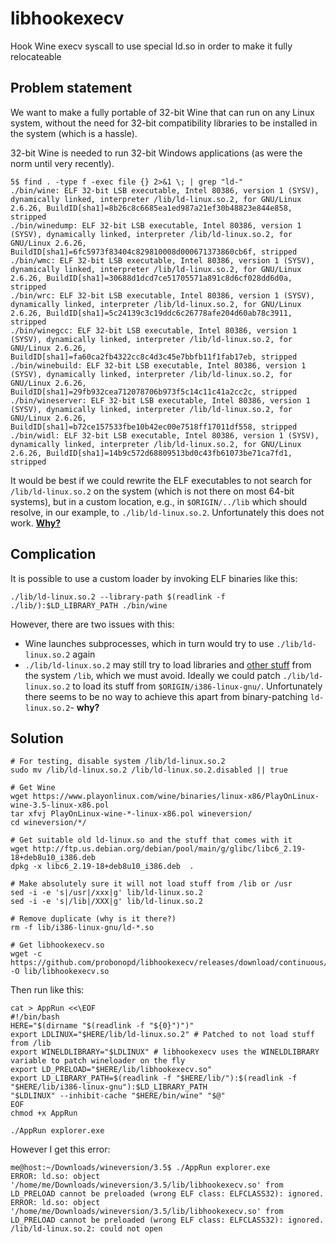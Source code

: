 # libhookexecv
Hook Wine execv syscall to use special ld.so in order to make it fully relocateable

## Problem statement

We want to make a fully portable of 32-bit Wine that can run on any Linux system, without the need for 32-bit compatibility libraries to be installed in the system (which is a hassle).

32-bit Wine is needed to run 32-bit Windows applications (as were the norm until very recently).

```
5$ find . -type f -exec file {} 2>&1 \; | grep "ld-"
./bin/wine: ELF 32-bit LSB executable, Intel 80386, version 1 (SYSV), dynamically linked, interpreter /lib/ld-linux.so.2, for GNU/Linux 2.6.26, BuildID[sha1]=8b26c8c6685ea1ed987a21ef30b48823e844e858, stripped
./bin/winedump: ELF 32-bit LSB executable, Intel 80386, version 1 (SYSV), dynamically linked, interpreter /lib/ld-linux.so.2, for GNU/Linux 2.6.26, BuildID[sha1]=6fc5973f83404c829810008d000671373860cb6f, stripped
./bin/wmc: ELF 32-bit LSB executable, Intel 80386, version 1 (SYSV), dynamically linked, interpreter /lib/ld-linux.so.2, for GNU/Linux 2.6.26, BuildID[sha1]=30688d1dcd7ce51705571a891c8d6cf028dd6d0a, stripped
./bin/wrc: ELF 32-bit LSB executable, Intel 80386, version 1 (SYSV), dynamically linked, interpreter /lib/ld-linux.so.2, for GNU/Linux 2.6.26, BuildID[sha1]=5c24139c3c19ddc6c26778afe204d60ab78c3911, stripped
./bin/winegcc: ELF 32-bit LSB executable, Intel 80386, version 1 (SYSV), dynamically linked, interpreter /lib/ld-linux.so.2, for GNU/Linux 2.6.26, BuildID[sha1]=fa60ca2fb4322cc8c4d3c45e7bbfb11f1fab17eb, stripped
./bin/winebuild: ELF 32-bit LSB executable, Intel 80386, version 1 (SYSV), dynamically linked, interpreter /lib/ld-linux.so.2, for GNU/Linux 2.6.26, BuildID[sha1]=29fb932cea712078706b973f5c14c11c41a2cc2c, stripped
./bin/wineserver: ELF 32-bit LSB executable, Intel 80386, version 1 (SYSV), dynamically linked, interpreter /lib/ld-linux.so.2, for GNU/Linux 2.6.26, BuildID[sha1]=b72ce157533fbe10b42ec00e7518ff17011df558, stripped
./bin/widl: ELF 32-bit LSB executable, Intel 80386, version 1 (SYSV), dynamically linked, interpreter /lib/ld-linux.so.2, for GNU/Linux 2.6.26, BuildID[sha1]=14b9c572d68809513bd0c43fb61073be71ca7fd1, stripped
```

It would be best if we could rewrite the ELF executables to not search for `/lib/ld-linux.so.2` on the system (which is not there on most 64-bit systems), but in a custom location, e.g., in `$ORIGIN/../lib` which should resolve, in our example, to `./lib/ld-linux.so.2`. Unfortunately this does not work. [__Why?__](https://stackoverflow.com/a/48456169)

## Complication

It is possible to use a custom loader by invoking ELF binaries like this:

```
./lib/ld-linux.so.2 --library-path $(readlink -f ./lib/):$LD_LIBRARY_PATH ./bin/wine
```

However, there are two issues with this:

- Wine launches subprocesses, which in turn would try to use `./lib/ld-linux.so.2` again
- `./lib/ld-linux.so.2` may still try to load libraries and [other stuff](https://packages.debian.org/jessie/i386/libc6/filelist) from the system `/lib`, which we must avoid. Ideally we could patch `./lib/ld-linux.so.2` to load its stuff from `$ORIGIN/i386-linux-gnu/`. Unfortunately there seems to be no way to achieve this apart from binary-patching `ld-linux.so.2`- __why?__

## Solution

```
# For testing, disable system /lib/ld-linux.so.2
sudo mv /lib/ld-linux.so.2 /lib/ld-linux.so.2.disabled || true

# Get Wine
wget https://www.playonlinux.com/wine/binaries/linux-x86/PlayOnLinux-wine-3.5-linux-x86.pol
tar xfvj PlayOnLinux-wine-*-linux-x86.pol wineversion/
cd wineversion/*/

# Get suitable old ld-linux.so and the stuff that comes with it
wget http://ftp.us.debian.org/debian/pool/main/g/glibc/libc6_2.19-18+deb8u10_i386.deb
dpkg -x libc6_2.19-18+deb8u10_i386.deb  .

# Make absolutely sure it will not load stuff from /lib or /usr
sed -i -e 's|/usr|/xxx|g' lib/ld-linux.so.2
sed -i -e 's|/lib|/XXX|g' lib/ld-linux.so.2

# Remove duplicate (why is it there?)
rm -f lib/i386-linux-gnu/ld-*.so

# Get libhookexecv.so
wget -c https://github.com/probonopd/libhookexecv/releases/download/continuous/libhookexecv.so -O lib/libhookexecv.so 
```

Then run like this:

```
cat > AppRun <<\EOF
#!/bin/bash
HERE="$(dirname "$(readlink -f "${0}")")"
export LDLINUX="$HERE/lib/ld-linux.so.2" # Patched to not load stuff from /lib
export WINELDLIBRARY="$LDLINUX" # libhookexecv uses the WINELDLIBRARY variable to patch wineloader on the fly
export LD_PRELOAD="$HERE/lib/libhookexecv.so"
export LD_LIBRARY_PATH=$(readlink -f "$HERE/lib/"):$(readlink -f "$HERE/lib/i386-linux-gnu"):$LD_LIBRARY_PATH
"$LDLINUX" --inhibit-cache "$HERE/bin/wine" "$@"
EOF
chmod +x AppRun

./AppRun explorer.exe
```

However I get this error:

```
me@host:~/Downloads/wineversion/3.5$ ./AppRun explorer.exe
ERROR: ld.so: object '/home/me/Downloads/wineversion/3.5/lib/libhookexecv.so' from LD_PRELOAD cannot be preloaded (wrong ELF class: ELFCLASS32): ignored.
ERROR: ld.so: object '/home/me/Downloads/wineversion/3.5/lib/libhookexecv.so' from LD_PRELOAD cannot be preloaded (wrong ELF class: ELFCLASS32): ignored.
/lib/ld-linux.so.2: could not open
```
